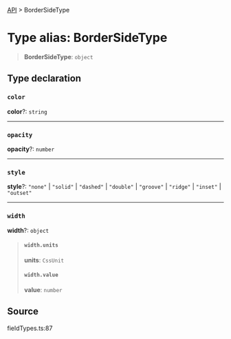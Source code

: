 [API](../index.md) > BorderSideType

# Type alias: BorderSideType

> **BorderSideType**: `object`

## Type declaration

### `color`

**color**?: `string`

***

### `opacity`

**opacity**?: `number`

***

### `style`

**style**?: `"none"` \| `"solid"` \| `"dashed"` \| `"double"` \| `"groove"` \| `"ridge"` \| `"inset"` \| `"outset"`

***

### `width`

**width**?: `object`

> #### `width.units`
>
> **units**: `CssUnit`
>
> #### `width.value`
>
> **value**: `number`
>
>

## Source

fieldTypes.ts:87
